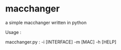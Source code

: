 # macchanger
a simple macchanger written in python

Usage : 

macchanger.py : -i [INTERFACE] -m [MAC] -h [HELP]

